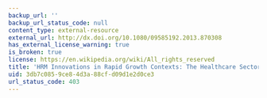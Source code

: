 ```yaml
---
backup_url: ''
backup_url_status_code: null
content_type: external-resource
external_url: http://dx.doi.org/10.1080/09585192.2013.870308
has_external_license_warning: true
is_broken: true
license: https://en.wikipedia.org/wiki/All_rights_reserved
title: 'HRM Innovations in Rapid Growth Contexts: The Healthcare Sector in India'
uid: 3db7c085-9ce8-4d3a-88cf-d09d1e2d0ce3
url_status_code: 403
---
```

